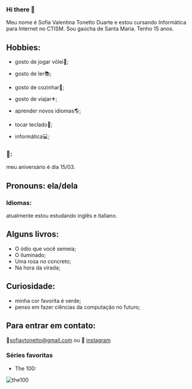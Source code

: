 ### Hi there 👋

Meu nome é Sofia Valentina Tonetto Duarte e estou cursando Informática para Internet no CTISM. Sou gaúcha de Santa Maria. Tenho 15 anos. 

## Hobbies:

* gosto de jogar vôlei🏐;

* gosto de ler📚;

* gosto de cozinhar🥣;

* gosto de viajar✈;

* aprender novos idiomas🌎;

* tocar teclado🎹;

* informática💻;

### 🎂:
 meu aniversário é dia 15/03.

## Pronouns: ela/dela

### Idiomas: 
atualmente estou estudando inglês e italiano.

## Alguns livros: 
* O ódio que você semeia; 
* O iluminado;
* Uma rosa no concreto;
* Na hora da virada;

## Curiosidade: 
* minha cor favorita é verde;
* penso em fazer ciências da computação no futuro; 

## Para entrar em contato:
📧sofiavtonetto@gmail.com 
ou 
📍 [instagram](https://www.instagram.com/sofia_vtd/)

### Séries favoritas
* The 100: 

![the100](https://minhaseriefavorita.com/wp-content/uploads/2021/09/the100season7.jpg)
